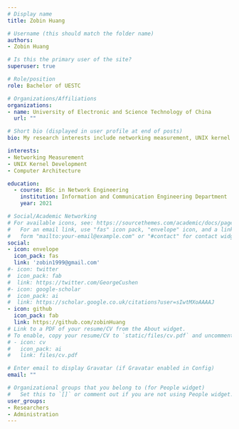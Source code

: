 ```yaml
---
# Display name
title: Zobin Huang

# Username (this should match the folder name)
authors:
- Zobin Huang

# Is this the primary user of the site?
superuser: true

# Role/position
role: Bachelor of UESTC

# Organizations/Affiliations
organizations:
- name: University of Electronic and Science Technology of China
  url: ""

# Short bio (displayed in user profile at end of posts)
bio: My research interests include networking measurement, UNIX kernel development and computer architecture.

interests:
- Networking Measurement
- UNIX Kernel Development
- Computer Architecture

education:
  - course: BSc in Network Engineering
    institution: Information and Communication Engineering Department
    year: 2021

# Social/Academic Networking
# For available icons, see: https://sourcethemes.com/academic/docs/page-builder/#icons
#   For an email link, use "fas" icon pack, "envelope" icon, and a link in the
#   form "mailto:your-email@example.com" or "#contact" for contact widget.
social:
- icon: envelope
  icon_pack: fas
  link: 'zobin1999@gmail.com'
#- icon: twitter
#  icon_pack: fab
#  link: https://twitter.com/GeorgeCushen
#- icon: google-scholar
#  icon_pack: ai
#  link: https://scholar.google.co.uk/citations?user=sIwtMXoAAAAJ
- icon: github
  icon_pack: fab
  link: https://github.com/zobinHuang
# Link to a PDF of your resume/CV from the About widget.
# To enable, copy your resume/CV to `static/files/cv.pdf` and uncomment the lines below.
# - icon: cv
#   icon_pack: ai
#   link: files/cv.pdf

# Enter email to display Gravatar (if Gravatar enabled in Config)
email: ""

# Organizational groups that you belong to (for People widget)
#   Set this to `[]` or comment out if you are not using People widget.
user_groups:
- Researchers
- Administration
---
```



